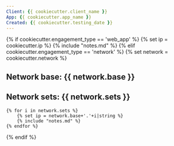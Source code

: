 ```yaml
---
Client: {{ cookiecutter.client_name }}
App: {{ cookiecutter.app_name }}
Created: {{ cookiecutter.testing_date }}
---
```


{% if cookiecutter.engagement_type  == 'web_app'  %}
    {% set ip = cookiecutter.ip %}
    {% include "notes.md" %}
{% elif cookiecutter.engagement_type == 'network' %}
    {% set network = cookiecutter.network %}
## Network base: {{ network.base }}
## Network sets: {{ network.sets }}
    {% for i in network.sets %}
        {% set ip = network.base+'.'+i|string %}
        {% include "notes.md" %}
    {% endfor %}
{% endif %}
